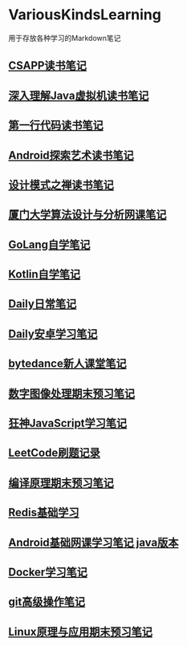 # VariousKindsLearning
用于存放各种学习的Markdown笔记

## [CSAPP读书笔记](https://github.com/IzumiSakai-zy/VariousKindsLearning/blob/master/CSAPP.md)

## [深入理解Java虚拟机读书笔记](https://github.com/IzumiSakai-zy/VariousKindsLearning/blob/master/JVM.md)

## [第一行代码读书笔记](https://github.com/IzumiSakai-zy/VariousKindsLearning/blob/master/FirstLineOfCode.md)

## [Android探索艺术读书笔记](https://github.com/IzumiSakai-zy/VariousKindsLearning/blob/master/AndroidDevelopExploreArt.md)

## [设计模式之禅读书笔记](https://github.com/IzumiSakai-zy/VariousKindsLearning/blob/master/DesignPatterns.md)

## [厦门大学算法设计与分析网课笔记](https://github.com/IzumiSakai-zy/VariousKindsLearning/blob/master/DesignAndAnalysisOfAlgorithms.md)

## [GoLang自学笔记](https://github.com/IzumiSakai-zy/VariousKindsLearning/blob/master/go.md)

## [Kotlin自学笔记](https://github.com/IzumiSakai-zy/VariousKindsLearning/blob/master/kotlin.md)

## [Daily日常笔记](https://github.com/IzumiSakai-zy/VariousKindsLearning/blob/master/Daily.md)

## [Daily安卓学习笔记](https://github.com/IzumiSakai-zy/VariousKindsLearning/blob/master/DailyAndroid.md)

## [bytedance新人课堂笔记](https://github.com/IzumiSakai-zy/VariousKindsLearning/blob/master/BytedanceLearning.md)

## [数字图像处理期末预习笔记](https://github.com/IzumiSakai-zy/VariousKindsLearning/blob/master/DigitalImageProcessing.md)

## [狂神JavaScript学习笔记](https://github.com/IzumiSakai-zy/VariousKindsLearning/blob/master/JavaScript.md)

## [LeetCode刷题记录](https://github.com/IzumiSakai-zy/VariousKindsLearning/blob/master/LeetCode.md)

## [编译原理期末预习笔记](https://github.com/IzumiSakai-zy/VariousKindsLearning/blob/master/PriciplesOfCompilers.md)

## [Redis基础学习](https://github.com/IzumiSakai-zy/VariousKindsLearning/blob/master/Redis.md)

## [Android基础网课学习笔记 java版本](https://github.com/IzumiSakai-zy/VariousKindsLearning/blob/master/android.md)

## [Docker学习笔记](https://github.com/IzumiSakai-zy/VariousKindsLearning/blob/master/docker.md)

## [git高级操作笔记](https://github.com/IzumiSakai-zy/VariousKindsLearning/blob/master/git.md)

## [Linux原理与应用期末预习笔记](https://github.com/IzumiSakai-zy/VariousKindsLearning/blob/master/linux.md)

